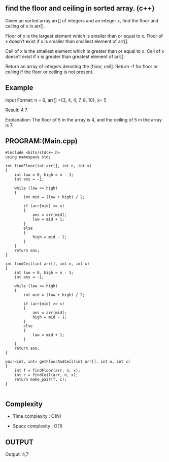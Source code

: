 ## find the floor and ceiling in sorted array. (c++)

Given an sorted array arr[] of integers and an integer x, find the floor and ceiling of x in arr[].

Floor of x is the largest element which is smaller than or equal to x. Floor of x doesn’t exist if x is smaller than smallest element of arr[].

Ceil of x is the smallest element which is greater than or equal to x. Ceil of x doesn’t exist if x is greater than greatest element of arr[].

Return an array of integers denoting the [floor, ceil]. Return -1 for floor or ceiling if the floor or ceiling is not present.
## Example
Input Format: n = 6, arr[] ={3, 4, 4, 7, 8, 10}, x= 5

Result: 4 7

Explanation: The floor of 5 in the array is 4, and the ceiling of 5 in the array is 7.

## PROGRAM:(Main.cpp)
```
#include <bits/stdc++.h>
using namespace std;

int findFloor(int arr[], int n, int x)
{
    int low = 0, high = n - 1;
    int ans = -1;  

    while (low <= high)
    {
        int mid = (low + high) / 2;

        if (arr[mid] <= x)
        {
            ans = arr[mid];  
            low = mid + 1;   
        }
        else
        {
            high = mid - 1;  
        }
    }
    return ans;
}

int findCeil(int arr[], int n, int x)
{
    int low = 0, high = n - 1;
    int ans = -1;  

    while (low <= high)
    {
        int mid = (low + high) / 2;

        if (arr[mid] >= x)
        {
            ans = arr[mid];  
            high = mid - 1;  
        }
        else
        {
            low = mid + 1;   
        }
    }
    return ans;
}

pair<int, int> getFloorAndCeil(int arr[], int n, int x)
{
    int f = findFloor(arr, n, x);
    int c = findCeil(arr, n, x);
    return make_pair(f, c);  
}


```
## Complexity
- Time complexity : O(N)

- Space complexity : O(1)

## OUTPUT
Output: 4,7
